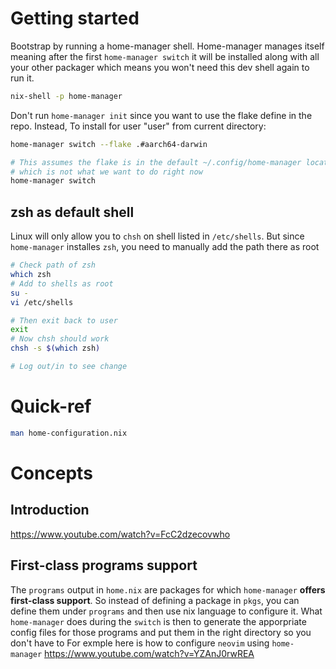 # Getting started
Bootstrap by running a home-manager shell. Home-manager manages itself meaning
after the first `home-manager switch` it will be installed along with all your
other packager which means you won't need this dev shell again to run it.

```sh
nix-shell -p home-manager
```
Don't run `home-manager init` since you want to use the flake define in the repo.
Instead, To install for user "user" from current directory:
```sh
home-manager switch --flake .#aarch64-darwin
```

```sh
# This assumes the flake is in the default ~/.config/home-manager location
# which is not what we want to do right now
home-manager switch
```

## zsh as default shell
Linux will only allow you to `chsh` on shell listed in `/etc/shells`. But since
`home-manager` installes `zsh`, you need to manually add the path there as root

```sh
# Check path of zsh
which zsh
# Add to shells as root
su -
vi /etc/shells

# Then exit back to user
exit
# Now chsh should work
chsh -s $(which zsh)

# Log out/in to see change
```

# Quick-ref
```sh
man home-configuration.nix
```

# Concepts
## Introduction
https://www.youtube.com/watch?v=FcC2dzecovwho

## First-class programs support
The `programs` output in `home.nix` are packages for which `home-manager`
**offers first-class support**. So instead of defining a package in `pkgs`, you
can define them under `programs` and then use nix language to configure it.
What `home-manager` does during the `switch` is then to generate the
apporpriate config files for those programs and put them in the right directory
so you don't have to For exmple here is how to configure `neovim` using
`home-manager` https://www.youtube.com/watch?v=YZAnJ0rwREA



